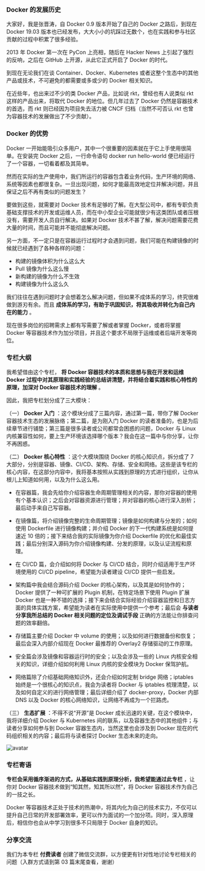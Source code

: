 ### Docker 的发展历史

大家好，我是张晋涛，自 Docker 0.9 版本开始了自己的 Docker 之路后，到现在 Docker 19.03
版本也已经发布，大大小小的坑踩过无数个，也在实践和参与社区贡献的过程中积累了很多经验。

2013 年 Docker 第一次在 PyCon 上亮相，随后在 Hacker News 上引起了强烈的反响，之后在 GitHub 上开源，从此它正式开启了
Docker 的时代。

到现在无论我们在谈 Container、Docker、Kubernetes 或者这整个生态中的其他产品或技术，不可避免的都需要或多或少的 Docker
相关知识。

在近些年，也出来过不少的类 Docker 产品，比如说 rkt，曾经也有人说类似 rkt 这样的产品出来，将取代 Docker 的地位。但几年过去了
Docker 仍然是容器技术的首选，而 rkt 则已经因为项目失去活力被 CNCF 归档（当然不可否认 rkt 也曾为容器技术的发展做出了不少贡献）。

### Docker 的优势

Docker 一开始能吸引众多用户，其中一个很重要的因素就在于它上手使用很简单。在安装完 Docker 之后，一行命令语句 docker run
hello-world 便已经运行了一个容器，一切看着都及其简单。

然而在实际的生产使用中，我们所运行的容器包含着业务代码，生产环境的网络、系统等因素也都很复杂。一旦出现问题，如何才能最高效地定位并解决问题，并且保证之后不再有类似的问题发生？

要做到这些，就需要对 Docker
技术有足够的了解。在大型公司中，都有专职负责基础支撑技术的开发或运维人员，而在中小型企业可能就很少有这类团队或者压根没有，需要开发人员自行解决。如果对
Docker 技术不甚了解，解决问题需要花费大量的时间，而且可能并不能彻底解决问题。

另一方面，不一定只是在容器运行过程时才会遇到问题，我们可能在构建镜像的时候就已经遇到了各种各样的问题：

  * 构建的镜像体积为什么这么大
  * Pull 镜像为什么这么慢
  * 新构建的镜像为什么不生效
  * 构建镜像为什么这么久

我们往往在遇到问题时才会想着怎么解决问题，但如果不成体系的学习，终究很难做到游刃有余。而且
**成体系的学习，有助于巩固知识，将其吸收并转化为自己内在的能力** 。

现在很多岗位的招聘需求上都有写需要了解或者掌握 Docker，或者将掌握 Docker 等容器技术作为加分项目，并且这个要求不局限于运维或者后端开发等岗位。

### 专栏大纲

我希望借由这个专栏， **将 Docker 容器技术的本质和思想与我在开发和运维 Docker
过程中对其原理和实践经验的总结讲清楚，并将结合着实践和核心特性的原理，加深对 Docker 容器技术的理解** 。

因此，我把专栏划分成了三大模块：

（一） **Docker 入门** ：这个模块分成了三篇内容，通过第一篇，带你了解 Docker 容器技术生态的发展脉络；第二篇，是为刚入门 Docker
的读者准备的，也是为后续章节进行铺垫；第三篇是很多读者或公司都常会困惑的问题，Docker 与 Linux
内核兼容性如何，要上生产环境该选择哪个版本？我会在这一篇中与你分享，让你不再困惑。

（二） **Docker 核心特性** ：这个大模块围绕 Docker 的核心知识点，拆分成了 7
大部分，分别是容器、镜像、CI/CD、架构、存储、安全和网络。这些是该专栏的核心内容，在这部分内容中，我将基本按照从实践到原理的方式进行组织，让你从根儿上知道如何用，以及为什么这么用。

  * 在容器篇，我会先给你介绍容器生命周期管理相关的内容，那你对容器的使用有个基本认识；之后会对容器资源进行管理；并对容器的核心进行深入剖析；最后动手来自己写容器。

  * 在镜像篇，将介绍镜像完整的生命周期管理；镜像是如何构建与分发的；如何使用 Dockerfile 进行镜像构建；并介绍 Docker 的下一代构建系统是如何提速近 10 倍的；接下来结合我的实际镜像为你介绍 Dockerfile 的优化和最佳实践；最后分别深入源码为你介绍镜像构建、分发的原理，以及认证流程和原理。

  * 在 CI/CD 篇，会介绍如何将 Docker 与 CI/CD 结合，同时介绍适用于生产环境使用的 CI/CD pipeline，希望能为读者建设 CI/CD 提供一些启发。

  * 架构篇中我会结合源码介绍 Docker 的核心架构，以及其是如何协作的；Docker 提供了一种可扩展的 Plugin 机制，在特定场景下使用 Plugin 扩展 Docker 也是一种不错的选择；接下来会结合实际经验介绍容器监控和日志方面的具体实践方案，希望能为读者在实际使用中提供一个参考；最后会 **与读者分享我所总结的 Docker 相关问题的定位及调试手段** 正确的方法能让你排查问题的效率翻倍。

  * 存储篇主要介绍 Docker 中 volume 的使用；以及如何进行数据备份和恢复；最后会深入内部介绍现在 Docker 最推荐的 Overlay2 存储驱动的工作原理。

  * 安全篇会涉及镜像和容器运行时的安全；以及会涉及一些的 Linux 内核安全相关的知识，详细介绍如何利用 Linux 内核的安全模块为 Docker 保驾护航。

  * 网络篇除了介绍基础网络知识外，还会介绍如何定制 bridge 网络；iptables 始终是一个很核心的知识点，我会为读者将 Docker 与 iptables 梳理清楚，以及如何自定义的进行网络管理；最后详细介绍了 docker-proxy，Docker 内部 DNS 以及 Docker 的核心网络知识，让网络不再成为一个拦路虎。

（三） **生态扩展** ：不得不说“开源”是 Docker 成长迅速的关键，在这个模块中，我将详细介绍 Docker 与 Kubernetes
间的联系，以及容器生态中的其他组件；与读者分享如何参与到 Docker 容器生态内，当然这里也会涉及到 Docker
现在的代码组织相关的内容；最后将与读者探讨 Docker 生态未来的走向。

![avatar](https://images.gitbook.cn/FnlTkrTL9KP88b7pjYRxzpcOQZNO)

### 专栏寄语

**专栏会采用循序渐进的方式，从基础实践到原理分析，我希望能通过此专栏** ，让你对 Docker 容器技术做到“知其然，知其所以然”，将 Docker
容器技术作为自己的一技之长。

Docker
等容器技术正处于技术的热潮中，将其内化为自己的技术实力，不仅可以提升自己日常的开发部署效率，更可以作为面试的一个加分项。同时，深入原理后，相信你也会从中学习到很多不只局限于
Docker 自身的知识。

### 分享交流

我们为本专栏 **付费读者** 创建了微信交流群，以方便更有针对性地讨论专栏相关的问题（入群方式请到第 03 篇末尾查看，谢谢）


